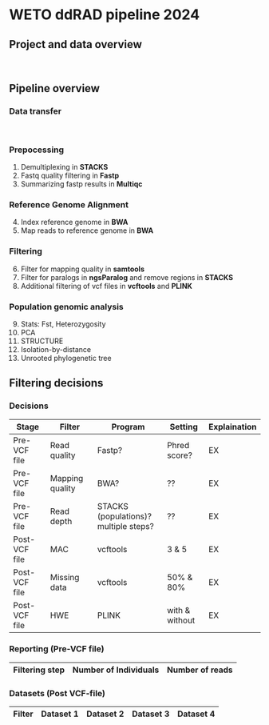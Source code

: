 # WETO ddRAD pipeline 2024
## Project and data overview
<br>

## Pipeline overview
### Data transfer
<br>

### Prepocessing
1. Demultiplexing in **STACKS**
2. Fastq quality filtering in **Fastp**
3. Summarizing fastp results in **Multiqc**

### Reference Genome Alignment
4. Index reference genome in **BWA**
5. Map reads to reference genome in **BWA**

### Filtering 
6. Filter for mapping quality in **samtools**
7. Filter for paralogs in **ngsParalog** and remove regions in **STACKS**
8. Additional filtering of vcf files in **vcftools** and **PLINK**

### Population genomic analysis
9. Stats: Fst, Heterozygosity
10. PCA
11. STRUCTURE
12. Isolation-by-distance
13. Unrooted phylogenetic tree

## Filtering decisions
### Decisions
| Stage | Filter | Program | Setting | Explaination |
| --- | --- | --- | --- | --- |
| Pre-VCF file | Read quality | Fastp? | Phred score? | EX |
| Pre-VCF file | Mapping quality | BWA? | ?? | EX |
| Pre-VCF file | Read depth | STACKS (populations)? <br> multiple steps? | ?? | EX |
| Post-VCF file | MAC | vcftools | 3 & 5 | EX |
| Post-VCF file | Missing data | vcftools | 50% & 80% | EX |
| Post-VCF file | HWE | PLINK | with & without | EX |

### Reporting (Pre-VCF file)
| Filtering step | Number of Individuals | Number of reads |
| --- | --- | --- |

### Datasets (Post VCF-file)
| Filter | Dataset 1 | Dataset 2 | Dataset 3 | Dataset 4 |
| --- | --- | --- | --- | --- |

